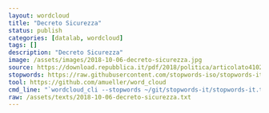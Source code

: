 ```yaml
---
layout: wordcloud
title: "Decreto Sicurezza"
status: publish
categories: [datalab, wordcloud]
tags: []
description: "Decreto Sicurezza"
image: /assets/images/2018-10-06-decreto-sicurezza.jpg
source: https://download.repubblica.it/pdf/2018/politica/articolato4102018.pdf
stopwords: https://raw.githubusercontent.com/stopwords-iso/stopwords-it/master/stopwords-it.txt
tool: https://github.com/amueller/word_cloud
cmd_line: "`wordcloud_cli --stopwords ~/git/stopwords-it/stopwords-it.txt --imagefile 2018-10-06-decreto-sicurezza.jpg --background black --width 1080 --height 1350 < 2018-10-06-decreto-sicurezza.txt`"
raw: /assets/texts/2018-10-06-decreto-sicurezza.txt
---
```

